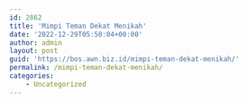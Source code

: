 ```yaml
---
id: 2862
title: 'Mimpi Teman Dekat Menikah'
date: '2022-12-29T05:50:04+00:00'
author: admin
layout: post
guid: 'https://bos.awn.biz.id/mimpi-teman-dekat-menikah/'
permalink: /mimpi-teman-dekat-menikah/
categories:
    - Uncategorized
---
```


